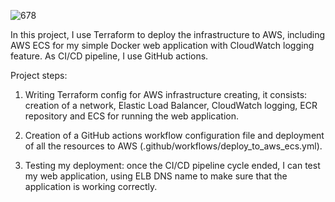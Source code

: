 ![678](https://user-images.githubusercontent.com/107031880/227448376-e7456872-b6d5-41c8-bd58-303fc8d96bd7.png)

In this project, I use Terraform to deploy the infrastructure to AWS, including AWS ECS for my simple Docker web application with CloudWatch logging feature. As CI/CD pipeline, I use GitHub actions.

Project steps:

1. Writing Terraform config for AWS infrastructure creating, it consists: creation of a network, Elastic Load Balancer, CloudWatch logging, ECR repository and ECS for running the web application.

2. Creation of a GitHub actions workflow configuration file and deployment of all the resources to AWS (.github/workflows/deploy_to_aws_ecs.yml).

3. Testing my deployment: once the CI/CD pipeline cycle ended, I can test my web application, using ELB DNS name to make sure that the application is working correctly.
